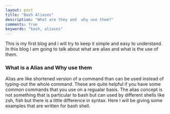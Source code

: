 ```yaml
---
layout: post
title: "Bash Aliases"
description: "What are they and  why use them?"
comments: true 
keywords: "bash, aliases"
---
```

This is my first blog and i will try to keep it simple and easy to understand. In this blog I am going to talk about what are alias and what is the use of them.

### What is a Alias and Why use them 
Alias are like shortened version of a command than can be used instead of typing-out the whole command. These are quite helpful if you have some common commands that you use on a regualar basis. The alias concept is not something that is particular to bash but can used by different shells like zsh, fish but there is a little difference in syntax. Here I will be giving some examples that are written for bash shell.
 


